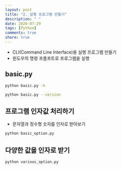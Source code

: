 ```yaml
---
layout: post
title: "2. 실행 프로그램 만들기"
description: " "
date: 2020-07-29
tags: [Python]
comments: true
share: true
---
```



- CLI(Command Line Interface)용 실행 프로그램 만들기
- 윈도우의 명령 프롬프트로 프로그램을 실행

## basic.py

```bash
python basic.py -h
```

```bash
python basic.py --version
```

## 프로그램 인자값 처리하기

- 문자열과 정수형 숫자를 인자로 받아보기

```bash
python basic_option.py
```

## 다양한 값을 인자로 받기

```bash
python various_option.py
```
